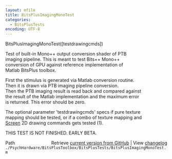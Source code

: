 ```yaml
---
layout: mfile
title: BitsPlusImagingMonoTest
categories:
  - BitsPlusTests
encoding: UTF-8
---
```


BitsPlusImagingMonoTest([testdrawingcmds])  

Test of built-in Mono++ output conversion shader of PTB  
imaging pipeline. This is meant to test Bits++ Mono++  
conversion of GPU against reference implementation of  
Matlab BitsPlus toolbox.  

First the stimulus is generated via Matlab conversion routine.  
Then it is drawn via PTB imaging pipeline conversion.  
Then the PTB imaging result is read back and compared against  
the result of the Matlab implementation and the maximum error  
is returned. This error should be zero.  

The optional parameter 'testdrawingcmds' specs if pure texture  
mapping should be tested, or if a combo of texture mapping and  
[Screen](/docs/Screen) 2D drawing commands gets tested (1).  

THIS TEST IS NOT FINISHED. EARLY BETA.  



<div class="code_header" style="text-align:right;">
  <span style="float:left;">Path&nbsp;&nbsp;</span> <span class="counter">Retrieve <a href=
  "https://raw.github.com/Psychtoolbox-3/Psychtoolbox-3/beta/./PsychHardware/BitsPlusToolbox/BitsPlusTests/BitsPlusImagingMonoTest.m">current version from GitHub</a> | View <a href=
  "https://github.com/Psychtoolbox-3/Psychtoolbox-3/commits/beta/./PsychHardware/BitsPlusToolbox/BitsPlusTests/BitsPlusImagingMonoTest.m">changelog</a></span>
</div>
<div class="code">
  <code>./PsychHardware/BitsPlusToolbox/BitsPlusTests/BitsPlusImagingMonoTest.m</code>
</div>
